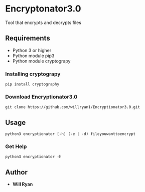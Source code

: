 # Encryptonator3.0
Tool that encrypts and decrypts files

## Requirements

* Python 3 or higher
* Python module pip3
* Python module cryptograpy

### Installing cryptograpy
```
pip install cryptography
```

### Download Encryptionator3.0
```
git clone https://github.com/willryan1/Encryptionator3.0.git
```

## Usage
```
python3 encryptionator [-h] (-e | -d) fileyouwanttoencrypt
```

### Get Help
```
python3 encryptionator -h
```

## Author

* **Will Ryan**
